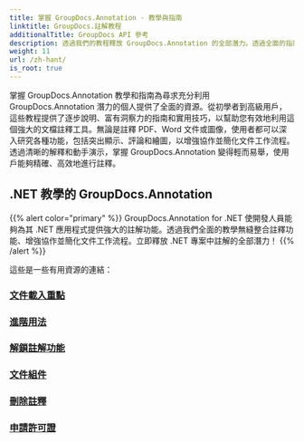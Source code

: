 ```yaml
---
title: 掌握 GroupDocs.Annotation - 教學與指南
linktitle: GroupDocs.註解教程
additionalTitle: GroupDocs API 參考
description: 透過我們的教程釋放 GroupDocs.Annotation 的全部潛力。透過全面的指南和提示加強協作並簡化工作流程。
weight: 11
url: /zh-hant/
is_root: true
---
```


掌握 GroupDocs.Annotation 教學和指南為尋求充分利用 GroupDocs.Annotation 潛力的個人提供了全面的資源。從初學者到高級用戶，這些教程提供了逐步說明、富有洞察力的指南和實用技巧，以幫助您有效地利用這個強大的文檔註釋工具。無論是註釋 PDF、Word 文件或圖像，使用者都可以深入研究各種功能，包括突出顯示、評論和繪圖，以增強協作並簡化文件工作流程。透過清晰的解釋和動手演示，掌握 GroupDocs.Annotation 變得輕而易舉，使用戶能夠精確、高效地進行註釋。

## .NET 教學的 GroupDocs.Annotation
{{% alert color="primary" %}}
GroupDocs.Annotation for .NET 使開發人員能夠為其 .NET 應用程式提供強大的註解功能。透過我們全面的教學無縫整合註釋功能、增強協作並簡化文件工作流程。立即釋放 .NET 專案中註解的全部潛力！
{{% /alert %}}

這些是一些有用資源的連結：
 
### [文件載入重點](./net/document-loading-essentials/)
### [進階用法](./net/advanced-usage/)
### [解鎖註解功能](./net/unlocking-annotation-power/)
### [文件組件](./net/document-components/)
### [刪除註釋](./net/removing-annotations/)
### [申請許可證](./net/applying-licenses/)


